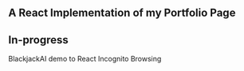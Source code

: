 ## A React Implementation of my Portfolio Page 

## In-progress
BlackjackAI demo to React
Incognito Browsing
